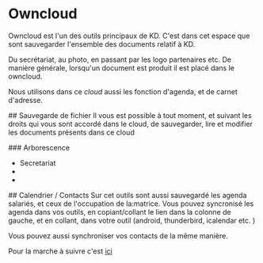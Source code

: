 # Owncloud 

Owncloud est l'un des outils principaux de KD. 
C'est dans cet espace que sont sauvegarder l'ensemble des documents relatif à
KD. 

Du secrétariat, au photo, en passant par les logo partenaires etc.
De manière générale, lorsqu'un document est produit il est placé dans le
owncloud. 

Nous utilisons dans ce *cloud* aussi les fonction d'agenda, et de carnet
d'adresse. 

## Sauvegarde de fichier 
Il vous est possible à tout moment, et suivant les droits qui vous sont
accordé dans le cloud, de sauvegarder, lire et modifier les documents présents
dans ce cloud 

### Arborescence 
* Secretariat
* 
* 

## Calendrier / Contacts
Sur cet outils sont aussi sauvegardé les agenda salariés, et ceux de
l'occupation de la:matrice.
Vous pouvez syncronisé les agenda dans vos outils, en copiant/collant le lien
dans la colonne de gauche, et en collant, dans votre outil (android,
thunderbird, icalendar etc. )

Vous pouvez aussi synchroniser vos contacts de la même manière. 

Pour la marche à suivre c'est
[ici](https://doc.owncloud.org/server/latest/user_manual/pim/)

